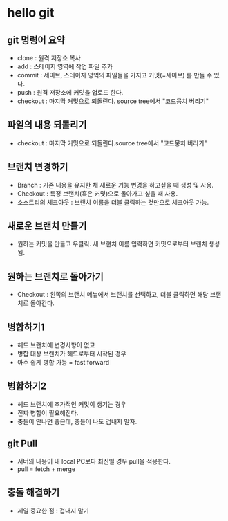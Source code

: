 # hello git

## git 명령어 요약

- clone : 원격 저장소 복사
- add : 스테이지 영역에 작업 파일 추가
- commit : 세이브, 스테이지 영역의 파일들을 가지고 커밋(=세이브) 를 만들 수 있다.
- push : 원격 저장소에 커밋을 업로드 한다.
- checkout : 마지막 커밋으로 되돌린다. source tree에서 "코드뭉치 버리기" 

## 파일의 내용 되돌리기
- checkout : 마지막 커밋으로 되돌린다.source tree에서 "코드뭉치 버리기" 

## 브랜치 변경하기
- Branch : 기존 내용을 유지한 채 새로운 기능 변경을 하고싶을 때 생성 및 사용.
- Checkout : 특정 브랜치(혹은 커밋)으로 돌아가고 싶을 때 사용.
- 소스트리의 체크아웃 : 브랜치 이름을 더블 클릭하는 것만으로 체크아웃 가능.

## 새로운 브랜치 만들기
- 원하는 커밋을 만들고 우클릭. 새 브랜치 이름 입력하면 커밋으로부터 브랜치 생성됨.

## 원하는 브랜치로 돌아가기
- Checkout : 왼쪽의 브랜치 메뉴에서 브랜치를 선택하고, 더블 클릭하면 해당 브랜치로 돌아간다.

## 병합하기1
- 헤드 브랜치에 변경사항이 없고
- 병합 대상 브랜치가 헤드로부터 시작된 경우
- 아주 쉽게 병합 가능 = fast forward

## 병합하기2
- 헤드 브랜치에 추가적인 커밋이 생기는 경우
- 진짜 병합이 필요해진다.
- 충돌이 안나면 좋은데, 충돌이 나도 겁내지 말자.

## git Pull
- 서버의 내용이 내 local PC보다 최신일 경우 pull을 적용한다.
- pull = fetch + merge

## 충돌 해결하기
- 제일 중요한 점 : 겁내지 말기
